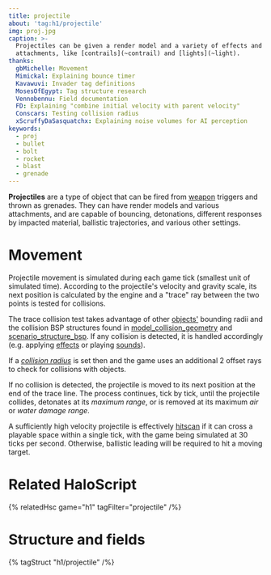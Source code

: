 ```yaml
---
title: projectile
about: 'tag:h1/projectile'
img: proj.jpg
caption: >-
  Projectiles can be given a render model and a variety of effects and
  attachments, like [contrails](~contrail) and [lights](~light).
thanks:
  gbMichelle: Movement
  Mimickal: Explaining bounce timer
  Kavawuvi: Invader tag definitions
  MosesOfEgypt: Tag structure research
  Vennobennu: Field documentation
  FD: Explaining "combine initial velocity with parent velocity"
  Conscars: Testing collision radius
  xScruffyDaSasquatchx: Explaining noise volumes for AI perception
keywords:
  - proj
  - bullet
  - bolt
  - rocket
  - blast
  - grenade
---
```

**Projectiles** are a type of object that can be fired from [weapon](~) triggers and thrown as grenades. They can have render models and various attachments, and are capable of bouncing, detonations, different responses by impacted material, ballistic trajectories, and various other settings.

# Movement
Projectile movement is simulated during each game tick (smallest unit of simulated time). According to the projectile's velocity and gravity scale, its next position is calculated by the engine and a "trace" ray between the two points is tested for collisions.

The trace collision test takes advantage of other [objects'](~object) bounding radii and the collision BSP structures found in [model_collision_geometry](~) and [scenario_structure_bsp](~). If any collision is detected, it is handled accordingly (e.g. applying [effects](~effect) or playing [sounds](~sound)).

If a _[collision radius](#tag-field-collision-radius)_ is set then and the game uses an additional 2 offset rays to check for collisions with objects.

If no collision is detected, the projectile is moved to its next position at the end of the trace line. The process continues, tick by tick, until the projectile collides, detonates at its _maximum range_, or is removed at its maximum _air_ or _water damage range_.

A sufficiently high velocity projectile is effectively [hitscan][] if it can cross a playable space within a single tick, with the game being simulated at 30 ticks per second. Otherwise, ballistic leading will be required to hit a moving target.

# Related HaloScript
{% relatedHsc game="h1" tagFilter="projectile" /%}

# Structure and fields

{% tagStruct "h1/projectile" /%}


[hitscan]: https://en.wikipedia.org/wiki/Hitscan
